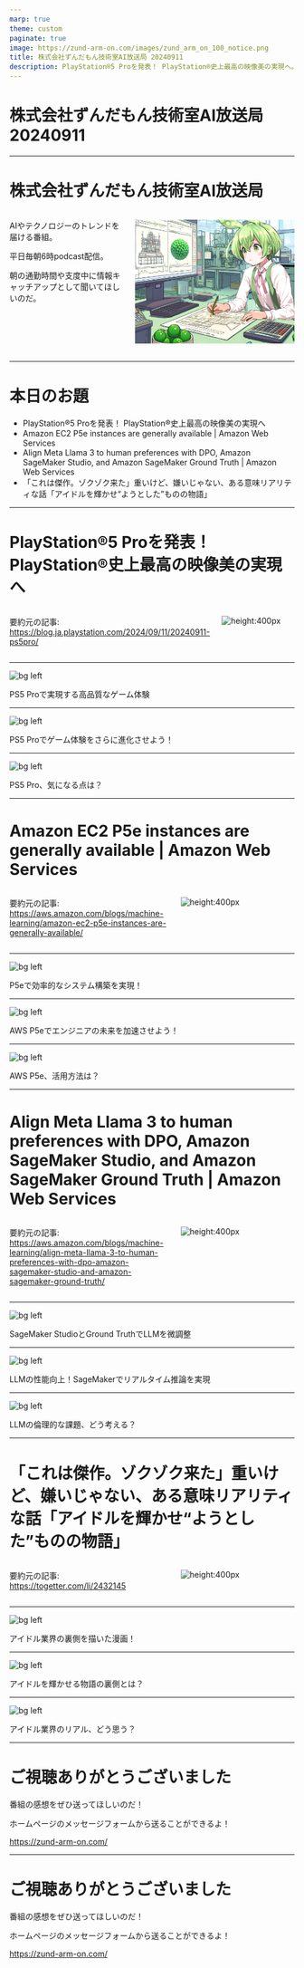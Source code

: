 ```yaml
---
marp: true
theme: custom
paginate: true
image: https://zund-arm-on.com/images/zund_arm_on_100_notice.png
title: 株式会社ずんだもん技術室AI放送局 20240911
description: PlayStation®5 Proを発表！ PlayStation®史上最高の映像美の実現へ。Amazon EC2 P5e instances are generally available | Amazon Web Services。Align Meta Llama 3 to human preferences with DPO, Amazon SageMaker Studio, and Amazon SageMaker Ground Truth | Amazon Web Services。「これは傑作。ゾクゾク来た」重いけど、嫌いじゃない、ある意味リアリティな話「アイドルを輝かせ“ようとした”ものの物語」
---
```


<!-- _class: title -->

# 株式会社ずんだもん技術室AI放送局 20240911



---

#  株式会社ずんだもん技術室AI放送局

<div class="columns">
<div style="flex: 5;">

AIやテクノロジーのトレンドを届ける番組。

平日毎朝6時podcast配信。

朝の通勤時間や支度中に情報キャッチアップとして聞いてほしいのだ。

</div>
<div style="flex: 7;">

![height:500px](/images/zundarmon_titlebar2.jpg)

</div>
</div>

---

# 本日のお題

- PlayStation®5 Proを発表！ PlayStation®史上最高の映像美の実現へ
- Amazon EC2 P5e instances are generally available | Amazon Web Services
- Align Meta Llama 3 to human preferences with DPO, Amazon SageMaker Studio, and Amazon SageMaker Ground Truth | Amazon Web Services
- 「これは傑作。ゾクゾク来た」重いけど、嫌いじゃない、ある意味リアリティな話「アイドルを輝かせ“ようとした”ものの物語」

---

# PlayStation®5 Proを発表！ PlayStation®史上最高の映像美の実現へ

<div class="columns">
<div style="flex: 7;">

要約元の記事: https://blog.ja.playstation.com/2024/09/11/20240911-ps5pro/

</div>
<div style="flex: 5;">

![height:400px](/slides/20240911/images/3.jpg)

</div>
</div>

---

![bg left](/slides/20240911/images/4.jpg)

PS5 Proで実現する高品質なゲーム体験

---

![bg left](/slides/20240911/images/5.jpg)

PS5 Proでゲーム体験をさらに進化させよう！

---

![bg left](/slides/20240911/images/6.jpg)

PS5 Pro、気になる点は？

---

# Amazon EC2 P5e instances are generally available | Amazon Web Services

<div class="columns">
<div style="flex: 7;">

要約元の記事: https://aws.amazon.com/blogs/machine-learning/amazon-ec2-p5e-instances-are-generally-available/

</div>
<div style="flex: 5;">

![height:400px](/slides/20240911/images/7.jpg)

</div>
</div>

---

![bg left](/slides/20240911/images/8.jpg)

P5eで効率的なシステム構築を実現！

---

![bg left](/slides/20240911/images/9.jpg)

AWS P5eでエンジニアの未来を加速させよう！

---

![bg left](/slides/20240911/images/10.jpg)

AWS P5e、活用方法は？

---

# Align Meta Llama 3 to human preferences with DPO, Amazon SageMaker Studio, and Amazon SageMaker Ground Truth | Amazon Web Services

<div class="columns">
<div style="flex: 7;">

要約元の記事: https://aws.amazon.com/blogs/machine-learning/align-meta-llama-3-to-human-preferences-with-dpo-amazon-sagemaker-studio-and-amazon-sagemaker-ground-truth/

</div>
<div style="flex: 5;">

![height:400px](/slides/20240911/images/11.jpg)

</div>
</div>

---

![bg left](/slides/20240911/images/12.jpg)

SageMaker StudioとGround TruthでLLMを微調整

---

![bg left](/slides/20240911/images/13.jpg)

LLMの性能向上！SageMakerでリアルタイム推論を実現

---

![bg left](/slides/20240911/images/14.jpg)

LLMの倫理的な課題、どう考える？

---

# 「これは傑作。ゾクゾク来た」重いけど、嫌いじゃない、ある意味リアリティな話「アイドルを輝かせ“ようとした”ものの物語」

<div class="columns">
<div style="flex: 7;">

要約元の記事: https://togetter.com/li/2432145

</div>
<div style="flex: 5;">

![height:400px](/slides/20240911/images/15.jpg)

</div>
</div>

---

![bg left](/slides/20240911/images/16.jpg)

アイドル業界の裏側を描いた漫画！

---

![bg left](/slides/20240911/images/17.jpg)

アイドルを輝かせる物語の裏側とは？

---

![bg left](/slides/20240911/images/18.jpg)

アイドル業界のリアル、どう思う？

---

<!-- _class: end -->

# ご視聴ありがとうございました

番組の感想をぜひ送ってほしいのだ！

ホームページのメッセージフォームから送ることができるよ！

https://zund-arm-on.com/

---

<!-- _class: end -->

# ご視聴ありがとうございました

番組の感想をぜひ送ってほしいのだ！

ホームページのメッセージフォームから送ることができるよ！

https://zund-arm-on.com/

